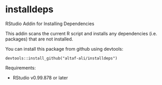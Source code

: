 # installdeps
RStudio Addin for Installing Dependencies

This addin scans the current R script and installs any dependencies (i.e. packages) that are not installed. 

You can install this package from github using devtools:

`devtools::install_github("altaf-ali/installdeps")`

Requirements:

- RStudio v0.99.878 or later